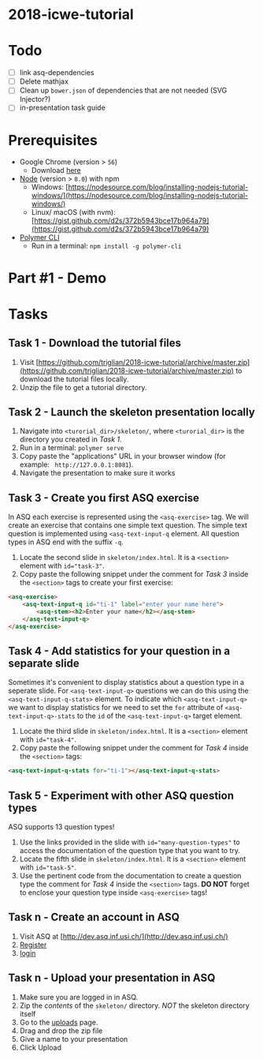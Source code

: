 # 2018-icwe-tutorial

# Todo

- [ ] link asq-dependencies
- [ ] Delete mathjax
- [ ] Clean up `bower.json` of dependencies that are not needed (SVG Injector?)
- [ ] in-presentation task guide

# Prerequisites

* Google Chrome (version > `56`)
    - Download [here](https://www.google.com/chrome/)
* [Node](https://nodejs.org/en/) (version > `8.0`) with npm
    - Windows: [https://nodesource.com/blog/installing-nodejs-tutorial-windows/](https://nodesource.com/blog/installing-nodejs-tutorial-windows/)
    - Linux/ macOS (with nvm): [https://gist.github.com/d2s/372b5943bce17b964a79](https://gist.github.com/d2s/372b5943bce17b964a79)
* [Polymer CLI](https://www.polymer-project.org/1.0/docs/tools/polymer-cli)
    - Run in a terminal:  `npm install -g polymer-cli`

# Part #1 - Demo

# Tasks

## Task 1 - Download the tutorial files

1. Visit [https://github.com/triglian/2018-icwe-tutorial/archive/master.zip](https://github.com/triglian/2018-icwe-tutorial/archive/master.zip) to download the tutorial files locally.
1. Unzip the file to get a tutorial directory.

## Task 2 - Launch the skeleton presentation locally

1. Navigate into `<turorial_dir>/skeleton/`, where `<turorial_dir>` is the directory you created in _Task 1_.
1.  Run in a terminal:  `polymer serve`
1.  Copy paste the "applications" URL in your browser window (for example: ` http://127.0.0.1:8081`).
1. Navigate the presentation to make sure it works

## Task 3 - Create you first ASQ exercise

In ASQ each exercise is represented using the `<asq-exercise>` tag. We will create an exercise that contains one simple text question. The simple text question is implemented using `<asq-text-input-q` element. All question types in ASQ end with the suffix `-q`.

1. Locate the second slide in `skeleton/index.html`. It is a `<section>` element with `id="task-3"`.
1. Copy paste the following snippet under the comment for _Task 3_  inside the `<section>` tags to create your first exercise:
```html
<asq-exercise>
    <asq-text-input-q id="ti-1" label="enter your name here">
        <asq-stem><h2>Enter your name</h2></asq-stem>
    </asq-text-input-q>
</asq-exercise>
```

## Task 4 - Add statistics for your question in a separate slide

Sometimes it's convenient to display statistics about a question type in a seperate slide. For `<asq-text-input-q>` questions we can do this using the `<asq-text-input-q-stats>` element. To indicate which `<asq-text-input-q>` we want to display statistics for we need to set the `for` attribute of `<asq-text-input-q>-stats` to the `id` of the `<asq-text-input-q>` target element.

1. Locate the third slide in `skeleton/index.html`. It is a `<section>` element with `id="task-4"`.
1. Copy paste the following snippet under the comment for _Task 4_  inside the `<section>` tags:
```html
<asq-text-input-q-stats for="ti-1"></asq-text-input-q-stats>
```

## Task 5 - Experiment with other ASQ question types

ASQ supports 13 question types! 

1. Use the links provided in the slide with `id="many-question-types"` to access the documentation of the question type that you want to try. 
1. Locate the fifth slide in `skeleton/index.html`. It is a `<section>` element with `id="task-5"`.
1. Use the pertinent code from the documentation to create a question type the comment for _Task 4_  inside the `<section>` tags. __DO NOT__ forget to enclose your question type inside `<asq-exercise>` tags!

## Task n - Create an account in ASQ

1. Visit ASQ at [http://dev.asq.inf.usi.ch/](http://dev.asq.inf.usi.ch/)
1. [Register](https://dev.asq.inf.usi.ch/signup)
1.  [login](https://dev.asq.inf.usi.ch/login)

## Task n - Upload your presentation in ASQ

1. Make sure you are logged in in ASQ. 
1. Zip the _contents_ of the `skeleton/` directory. _NOT_ the skeleton directory itself
1. Go to the [uploads](https://dev.asq.inf.usi.ch/upload/) page.
1. Drag and drop the zip file
1. Give a name to your presentation
1. Click Upload
